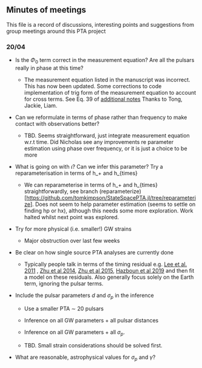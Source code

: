 

## Minutes of meetings


This file is a record of discussions, interesting points and suggestions from group meetings around this PTA project


### 20/04


* Is the $\Phi_0$ term correct in the measurement equation? Are all the pulsars really in phase at this time?

    * The measurement equation listed in the manuscript was incorrect. This has now been updated. Some corrections to code implementation of trig form of the measurement equation to account for cross terms. See Eq. 39 of [additional notes](https://github.com/tomkimpson/StateSpacePTA.jl/blob/main/docs/measurement_eqn_deerivation/LectureNotes_Math571.pdf) Thanks to Tong, Jackie, Liam. 

* Can we reformulate in terms of phase rather than frequency to make contact with observations better?

    * TBD. Seems straightforward, just integrate measurement equation w.r.t time. Did Nicholas see any improvements re parameter estimation using phase over frequency, or it is just a choice to be more 


* What is going on with $\iota$? Can we infer this parameter? Try a reparameterisation in terms of h_+ and h_\{times}
    * We can reparameterise in terms of h_+ and h_\{times} straightforwardly, see branch (reparameterize)[https://github.com/tomkimpson/StateSpacePTA.jl/tree/reparameterize]. Does not seem to help parameter estimation (seems to settle on finding hp or hx), although this needs some more exploration. Work halted whilst next point was explored.  


* Try for more physical (i.e. smaller!) GW strains
    * Major obstruction over last few weeks


* Be clear on how single source PTA analyses are currently done 

    * Typically people talk in terms of the timing residual e.g. [Lee et al. 2011](https://arxiv.org/abs/1103.0115) , [Zhu et al 2014](https://academic.oup.com/mnras/article/444/4/3709/1029897), [Zhu et al 2015](https://academic.oup.com/mnras/article/449/2/1650/1075548), [Hazboun et al 2019](https://arxiv.org/abs/1907.04341) and then fit a model on these residuals. Also generally focus solely on the Earth term, ignoring the pulsar terms. 

* Include the pulsar parameters $d$ and $\sigma_p$ in the inference
    * Use a smaller PTA $\sim$ 20 pulsars
    * Inference on all GW parameters + all pulsar distances
    * Inference on all GW parameters + all $\sigma_p$.

    * TBD. Small strain considerations should be solved first.

* What are reasonable, astrophysical values for $\sigma_p$ and $\gamma$?